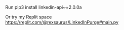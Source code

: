 Run pip3 install linkedin-api~=2.0.0a

Or try my Replit space https://replit.com/@rexsaurus/LinkedInPurge#main.py
